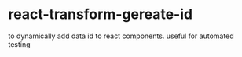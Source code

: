# react-transform-gereate-id
to dynamically add data id to react components. useful for automated testing
